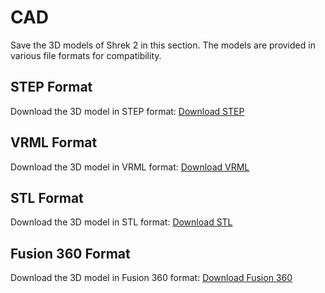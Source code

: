 # CAD

Save the 3D models of Shrek 2 in this section. The models are provided in various file formats for compatibility.

## STEP Format

Download the 3D model in STEP format: [Download STEP](path/to/model.step)

## VRML Format

Download the 3D model in VRML format: [Download VRML](path/to/model.wrl)

## STL Format

Download the 3D model in STL format: [Download STL](path/to/model.stl)

## Fusion 360 Format

Download the 3D model in Fusion 360 format: [Download Fusion 360](path/to/model.f3d)

